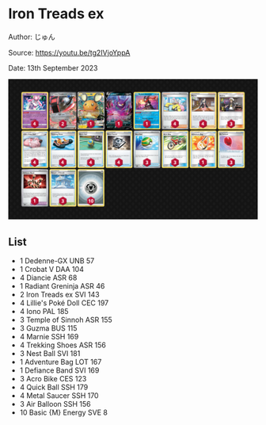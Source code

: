 # Iron Treads ex

Author: じゅん

Source: <https://youtu.be/tg2IVjoYppA>

Date: 13th September 2023

![decklist](../../images/OBF/Iron%20Treads%20ex/1-%20Iron%20Treads%20ex.png)

## List

* 1 Dedenne-GX UNB 57
* 1 Crobat V DAA 104
* 4 Diancie ASR 68
* 1 Radiant Greninja ASR 46
* 2 Iron Treads ex SVI 143
* 4 Lillie's Poké Doll CEC 197
* 4 Iono PAL 185
* 3 Temple of Sinnoh ASR 155
* 3 Guzma BUS 115
* 4 Marnie SSH 169
* 4 Trekking Shoes ASR 156
* 3 Nest Ball SVI 181
* 1 Adventure Bag LOT 167
* 1 Defiance Band SVI 169
* 3 Acro Bike CES 123
* 4 Quick Ball SSH 179
* 4 Metal Saucer SSH 170
* 3 Air Balloon SSH 156
* 10 Basic {M} Energy SVE 8

